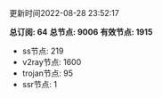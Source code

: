 更新时间2022-08-28 23:52:17

**总订阅: 64**
**总节点: 9006**
**有效节点: 1915**
- ss节点: 219
- v2ray节点: 1600
- trojan节点: 95
- ssr节点: 1
